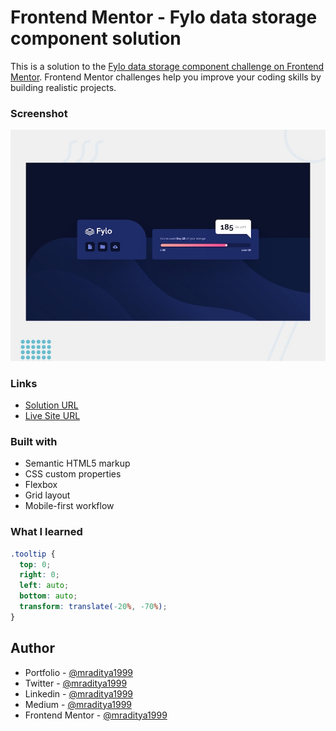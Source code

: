 # Frontend Mentor - Fylo data storage component solution

This is a solution to the [Fylo data storage component challenge on Frontend Mentor](https://www.frontendmentor.io/challenges/fylo-data-storage-component-1dZPRbV5n). Frontend Mentor challenges help you improve your coding skills by building realistic projects.

### Screenshot

[![Design preview for the Fylo data storage component coding challenge](./design/desktop-preview.jpg)](https://fm-14-fylo-data-storage-component.netlify.app)

### Links

- [Solution URL](https://www.frontendmentor.io/solutions/fylo-data-storage-component-F2o4SqXDQ8)
- [Live Site URL](https://fm-14-fylo-data-storage-component.netlify.app)

### Built with

- Semantic HTML5 markup
- CSS custom properties
- Flexbox
- Grid layout
- Mobile-first workflow

### What I learned

```css
.tooltip {
  top: 0;
  right: 0;
  left: auto;
  bottom: auto;
  transform: translate(-20%, -70%);
}
```

## Author

- Portfolio - [@mraditya1999](https://www.adityayadav.live)
- Twitter - [@mraditya1999](https://twitter.com/mraditya1999)
- Linkedin - [@mraditya1999](https://www.linkedin.com/in/mraditya1999/)
- Medium - [@mraditya1999](https://medium.com/@mraditya1999)
- Frontend Mentor - [@mraditya1999](https://www.frontendmentor.io/profile/Aditya-oss-creator)
